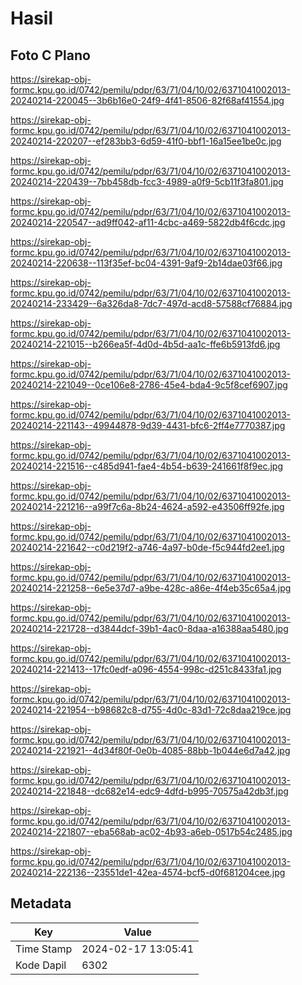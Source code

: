# Hasil

## Foto C Plano

https://sirekap-obj-formc.kpu.go.id/0742/pemilu/pdpr/63/71/04/10/02/6371041002013-20240214-220045--3b6b16e0-24f9-4f41-8506-82f68af41554.jpg

https://sirekap-obj-formc.kpu.go.id/0742/pemilu/pdpr/63/71/04/10/02/6371041002013-20240214-220207--ef283bb3-6d59-41f0-bbf1-16a15ee1be0c.jpg

https://sirekap-obj-formc.kpu.go.id/0742/pemilu/pdpr/63/71/04/10/02/6371041002013-20240214-220439--7bb458db-fcc3-4989-a0f9-5cb11f3fa801.jpg

https://sirekap-obj-formc.kpu.go.id/0742/pemilu/pdpr/63/71/04/10/02/6371041002013-20240214-220547--ad9ff042-af11-4cbc-a469-5822db4f6cdc.jpg

https://sirekap-obj-formc.kpu.go.id/0742/pemilu/pdpr/63/71/04/10/02/6371041002013-20240214-220638--113f35ef-bc04-4391-9af9-2b14dae03f66.jpg

https://sirekap-obj-formc.kpu.go.id/0742/pemilu/pdpr/63/71/04/10/02/6371041002013-20240214-233429--6a326da8-7dc7-497d-acd8-57588cf76884.jpg

https://sirekap-obj-formc.kpu.go.id/0742/pemilu/pdpr/63/71/04/10/02/6371041002013-20240214-221015--b266ea5f-4d0d-4b5d-aa1c-ffe6b5913fd6.jpg

https://sirekap-obj-formc.kpu.go.id/0742/pemilu/pdpr/63/71/04/10/02/6371041002013-20240214-221049--0ce106e8-2786-45e4-bda4-9c5f8cef6907.jpg

https://sirekap-obj-formc.kpu.go.id/0742/pemilu/pdpr/63/71/04/10/02/6371041002013-20240214-221143--49944878-9d39-4431-bfc6-2ff4e7770387.jpg

https://sirekap-obj-formc.kpu.go.id/0742/pemilu/pdpr/63/71/04/10/02/6371041002013-20240214-221516--c485d941-fae4-4b54-b639-241661f8f9ec.jpg

https://sirekap-obj-formc.kpu.go.id/0742/pemilu/pdpr/63/71/04/10/02/6371041002013-20240214-221216--a99f7c6a-8b24-4624-a592-e43506ff92fe.jpg

https://sirekap-obj-formc.kpu.go.id/0742/pemilu/pdpr/63/71/04/10/02/6371041002013-20240214-221642--c0d219f2-a746-4a97-b0de-f5c944fd2ee1.jpg

https://sirekap-obj-formc.kpu.go.id/0742/pemilu/pdpr/63/71/04/10/02/6371041002013-20240214-221258--6e5e37d7-a9be-428c-a86e-4f4eb35c65a4.jpg

https://sirekap-obj-formc.kpu.go.id/0742/pemilu/pdpr/63/71/04/10/02/6371041002013-20240214-221728--d3844dcf-39b1-4ac0-8daa-a16388aa5480.jpg

https://sirekap-obj-formc.kpu.go.id/0742/pemilu/pdpr/63/71/04/10/02/6371041002013-20240214-221413--17fc0edf-a096-4554-998c-d251c8433fa1.jpg

https://sirekap-obj-formc.kpu.go.id/0742/pemilu/pdpr/63/71/04/10/02/6371041002013-20240214-221954--b98682c8-d755-4d0c-83d1-72c8daa219ce.jpg

https://sirekap-obj-formc.kpu.go.id/0742/pemilu/pdpr/63/71/04/10/02/6371041002013-20240214-221921--4d34f80f-0e0b-4085-88bb-1b044e6d7a42.jpg

https://sirekap-obj-formc.kpu.go.id/0742/pemilu/pdpr/63/71/04/10/02/6371041002013-20240214-221848--dc682e14-edc9-4dfd-b995-70575a42db3f.jpg

https://sirekap-obj-formc.kpu.go.id/0742/pemilu/pdpr/63/71/04/10/02/6371041002013-20240214-221807--eba568ab-ac02-4b93-a6eb-0517b54c2485.jpg

https://sirekap-obj-formc.kpu.go.id/0742/pemilu/pdpr/63/71/04/10/02/6371041002013-20240214-222136--23551de1-42ea-4574-bcf5-d0f681204cee.jpg


## Metadata

| Key        | Value               |
| ---------- | ------------------- |
| Time Stamp | 2024-02-17 13:05:41 |
| Kode Dapil | 6302                |



